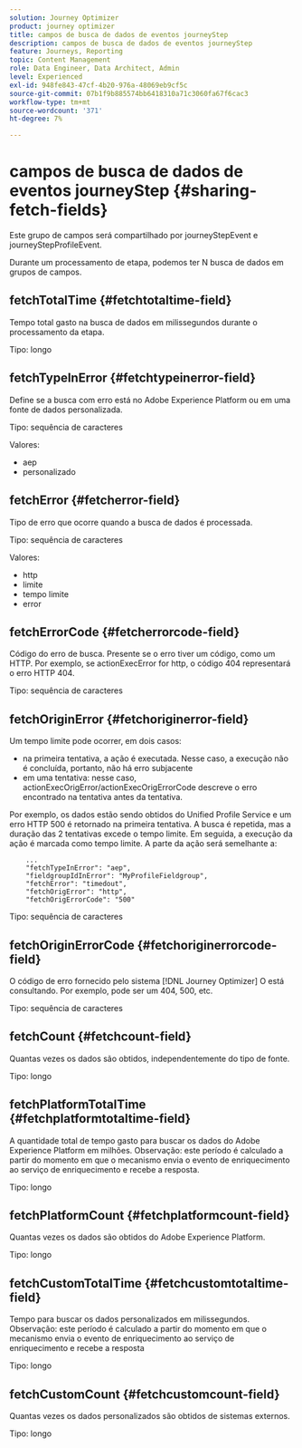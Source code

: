 ```yaml
---
solution: Journey Optimizer
product: journey optimizer
title: campos de busca de dados de eventos journeyStep
description: campos de busca de dados de eventos journeyStep
feature: Journeys, Reporting
topic: Content Management
role: Data Engineer, Data Architect, Admin
level: Experienced
exl-id: 948fe843-47cf-4b20-976a-48069eb9cf5c
source-git-commit: 07b1f9b885574bb6418310a71c3060fa67f6cac3
workflow-type: tm+mt
source-wordcount: '371'
ht-degree: 7%

---
```


# campos de busca de dados de eventos journeyStep {#sharing-fetch-fields}

Este grupo de campos será compartilhado por journeyStepEvent e journeyStepProfileEvent.

Durante um processamento de etapa, podemos ter N busca de dados em grupos de campos.

## fetchTotalTime {#fetchtotaltime-field}

Tempo total gasto na busca de dados em milissegundos durante o processamento da etapa.

Tipo: longo

## fetchTypeInError {#fetchtypeinerror-field}

Define se a busca com erro está no Adobe Experience Platform ou em uma fonte de dados personalizada.

Tipo: sequência de caracteres

Valores:
* aep
* personalizado

## fetchError {#fetcherror-field}

Tipo de erro que ocorre quando a busca de dados é processada.

Tipo: sequência de caracteres

Valores:
* http
* limite
* tempo limite
* error

## fetchErrorCode {#fetcherrorcode-field}

Código do erro de busca. Presente se o erro tiver um código, como um HTTP. Por exemplo, se actionExecError for http, o código 404 representará o erro HTTP 404.

Tipo: sequência de caracteres

## fetchOriginError {#fetchoriginerror-field}

Um tempo limite pode ocorrer, em dois casos:

* na primeira tentativa, a ação é executada. Nesse caso, a execução não é concluída, portanto, não há erro subjacente
* em uma tentativa: nesse caso, actionExecOrigError/actionExecOrigErrorCode descreve o erro encontrado na tentativa antes da tentativa.

Por exemplo, os dados estão sendo obtidos do Unified Profile Service e um erro HTTP 500 é retornado na primeira tentativa. A busca é repetida, mas a duração das 2 tentativas excede o tempo limite. Em seguida, a execução da ação é marcada como tempo limite. A parte da ação será semelhante a:

```
    ...
    "fetchTypeInError": "aep",
    "fieldgroupIdInError": "MyProfileFieldgroup",
    "fetchError": "timedout",
    "fetchOrigError": "http",
    "fetchOrigErrorCode": "500"
```

Tipo: sequência de caracteres

## fetchOriginErrorCode {#fetchoriginerrorcode-field}

O código de erro fornecido pelo sistema [!DNL Journey Optimizer] O está consultando. Por exemplo, pode ser um 404, 500, etc.

Tipo: sequência de caracteres

## fetchCount {#fetchcount-field}

Quantas vezes os dados são obtidos, independentemente do tipo de fonte.

Tipo: longo

## fetchPlatformTotalTime {#fetchplatformtotaltime-field}

A quantidade total de tempo gasto para buscar os dados do Adobe Experience Platform em milhões. Observação: este período é calculado a partir do momento em que o mecanismo envia o evento de enriquecimento ao serviço de enriquecimento e recebe a resposta.

Tipo: longo

## fetchPlatformCount {#fetchplatformcount-field}

Quantas vezes os dados são obtidos do Adobe Experience Platform.

Tipo: longo

## fetchCustomTotalTime {#fetchcustomtotaltime-field}

Tempo para buscar os dados personalizados em milissegundos. Observação: este período é calculado a partir do momento em que o mecanismo envia o evento de enriquecimento ao serviço de enriquecimento e recebe a resposta

Tipo: longo

## fetchCustomCount {#fetchcustomcount-field}

Quantas vezes os dados personalizados são obtidos de sistemas externos.

Tipo: longo
